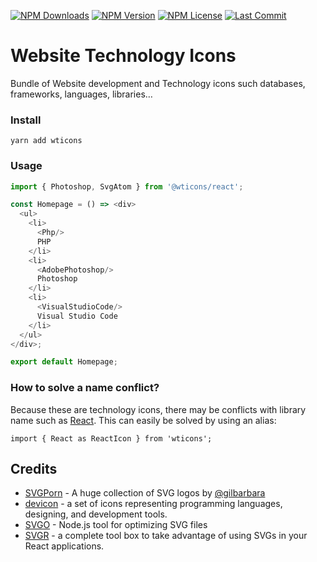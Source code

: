 [![NPM Downloads](https://img.shields.io/npm/dm/@wticons/react?style=for-the-badge)](https://www.npmjs.com/package/@wticons/react)
[![NPM Version](https://img.shields.io/npm/v/@wticons/react?style=for-the-badge)](https://www.npmjs.com/package/@wticons/react)
[![NPM License](https://img.shields.io/npm/l/@wticons/react?style=for-the-badge)](https://github.com/OzzyCzech/wticons/blob/main/LICENSE)
[![Last Commit](https://img.shields.io/github/last-commit/OzzyCzech/wticons?style=for-the-badge)](https://github.com/OzzyCzech/wticons/commit/main)

# Website Technology Icons

Bundle of Website development and Technology icons such databases, frameworks, languages, libraries…

### Install

```shell
yarn add wticons
```

### Usage

```javascript
import { Photoshop, SvgAtom } from '@wticons/react';

const Homepage = () => <div>
  <ul>
    <li>
      <Php/>
      PHP
    </li>
    <li>
      <AdobePhotoshop/>
      Photoshop
    </li>
    <li>
      <VisualStudioCode/>
      Visual Studio Code
    </li>
  </ul>
</div>;

export default Homepage;
```

### How to solve a name conflict?

Because these are technology icons, there may be conflicts with library name such as [React](https://reactjs.org/).
This can easily be solved by using an alias:

```javascriptc
import { React as ReactIcon } from 'wticons';
```

## Credits

* [SVGPorn](https://svgporn.com/) - A huge collection of SVG logos by [@gilbarbara](https://github.com/gilbarbara)
* [devicon](https://devicon.dev) - a set of icons representing programming languages, designing, and development tools.
* [SVGO](https://github.com/svg/svgo) - Node.js tool for optimizing SVG files
* [SVGR](https://react-svgr.com) - a complete tool box to take advantage of using SVGs in your React applications.
